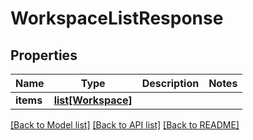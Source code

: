 # WorkspaceListResponse

## Properties
Name | Type | Description | Notes
------------ | ------------- | ------------- | -------------
**items** | [**list[Workspace]**](Workspace.md) |  | 

[[Back to Model list]](../README.md#documentation-for-models) [[Back to API list]](../README.md#documentation-for-api-endpoints) [[Back to README]](../README.md)


